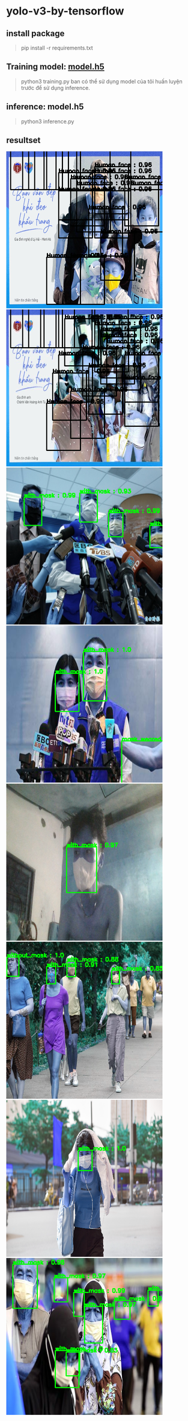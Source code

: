 # yolo-v3-by-tensorflow



## install package
> pip install -r requirements.txt


## Training model: [model.h5](https://drive.google.com/file/d/1s-yeFvDI54ixLgIbfbxGSFRpSGR_buWf/view?usp=sharing)
> python3 training.py
ban có thể sử dụng model của tôi huấn luyện trước để sử dụng inference.

## inference: model.h5
> python3 inference.py


## resultset
![image](RESULT/anh001.png)
![image](RESULT/anh002.png)
![image](RESULT/anh005.png)
![image](RESULT/anh008.png)
![image](RESULT/anh009.png)
![image](RESULT/anh010.png)
![image](RESULT/anh011.png)
![image](RESULT/anh012.png)

